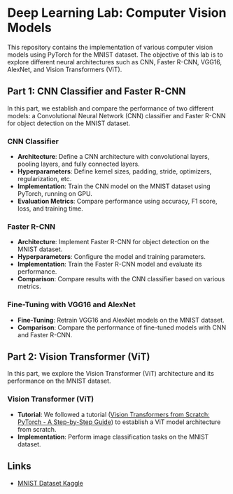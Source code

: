 # Deep Learning Lab: Computer Vision Models

This repository contains the implementation of various computer vision models using PyTorch for the MNIST dataset. The objective of this lab is to explore different neural architectures such as CNN, Faster R-CNN, VGG16, AlexNet, and Vision Transformers (ViT).

## Part 1: CNN Classifier and Faster R-CNN

In this part, we establish and compare the performance of two different models: a Convolutional Neural Network (CNN) classifier and Faster R-CNN for object detection on the MNIST dataset.

### CNN Classifier
- **Architecture**: Define a CNN architecture with convolutional layers, pooling layers, and fully connected layers.
- **Hyperparameters**: Define kernel sizes, padding, stride, optimizers, regularization, etc.
- **Implementation**: Train the CNN model on the MNIST dataset using PyTorch, running on GPU.
- **Evaluation Metrics**: Compare performance using accuracy, F1 score, loss, and training time.

### Faster R-CNN
- **Architecture**: Implement Faster R-CNN for object detection on the MNIST dataset.
- **Hyperparameters**: Configure the model and training parameters.
- **Implementation**: Train the Faster R-CNN model and evaluate its performance.
- **Comparison**: Compare results with the CNN classifier based on various metrics.

### Fine-Tuning with VGG16 and AlexNet
- **Fine-Tuning**: Retrain VGG16 and AlexNet models on the MNIST dataset.
- **Comparison**: Compare the performance of fine-tuned models with CNN and Faster R-CNN.

## Part 2: Vision Transformer (ViT)

In this part, we explore the Vision Transformer (ViT) architecture and its performance on the MNIST dataset.

### Vision Transformer (ViT)
- **Tutorial**: We followed a tutorial ([Vision Transformers from Scratch: PyTorch - A Step-by-Step Guide](https://medium.com/mlearning-ai/vision-transformers-from-scratch-pytorch-a-step-by-step-guide-96c3313c2e0c)) to establish a ViT model architecture from scratch.
- **Implementation**: Perform image classification tasks on the MNIST dataset.

## Links
- [MNIST Dataset Kaggle](https://www.kaggle.com/datasets/hojjatk/mnist-dataset)
